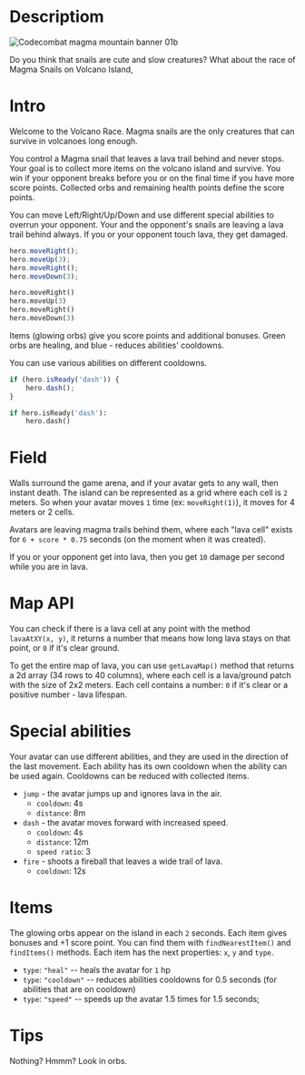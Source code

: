 # Descriptiom

![Codecombat magma mountain banner 01b](/file/db/level/62f9f6506428860025b15a8b/Codecombat-Magma-Mountain-Banner-01b.jpg)

Do you think that snails are cute and slow creatures? What about the race of Magma Snails on Volcano Island,

# Intro

Welcome to the Volcano Race. Magma snails are the only creatures that can survive in volcanoes long enough.

You control a Magma snail that leaves a lava trail behind and never stops.
Your goal is to collect more items on the volcano island and survive. You win if your opponent breaks before you or on the final time if you have more score points. Collected orbs and remaining health points define the score points.

You can move Left/Right/Up/Down and use different special abilities to overrun your opponent. Your and the opponent's snails are leaving a lava trail behind always. If you or your opponent touch lava, they get damaged.

```javascript
hero.moveRight();
hero.moveUp(3);
hero.moveRight();
hero.moveDown(3);
```

```python
hero.moveRight()
hero.moveUp(3)
hero.moveRight()
hero.moveDown(3)
```

Items (glowing orbs) give you score points and additional bonuses. Green orbs are healing, and blue - reduces abilities' cooldowns.

You can use various abilities on different cooldowns.

```javascript
if (hero.isReady('dash')) {
    hero.dash();
}
```

```python
if hero.isReady('dash'):
    hero.dash()
```

# Field

Walls surround the game arena, and if your avatar gets to any wall, then instant death.
The island can be represented as a grid where each cell is `2` meters. So when your avatar moves `1` time (ex: `moveRight(1)`), it moves for 4 meters or 2 cells.

Avatars are leaving magma trails behind them, where each "lava cell" exists for `6 + score * 0.75` seconds (on the moment when it was created).

If you or your opponent get into lava, then you get `10` damage per second while you are in lava.

# Map API

You can check if there is a lava cell at any point with the method `lavaAtXY(x, y)`, 
it returns a number that means how long lava stays on that point, or `0` if it's clear ground.

To get the entire map of lava, you can use `getLavaMap()` method that returns a 2d array (34 rows to 40 columns), where each cell is a lava/ground patch with the size of 2x2 meters.
Each cell contains a number: `0` if it's clear or a positive number - lava lifespan.

# Special abilities

Your avatar can use different abilities, and they are used in the direction of the last movement.
Each ability has its own cooldown when the ability can be used again. Cooldowns can be reduced with collected items.

- `jump` - the avatar jumps up and ignores lava in the air.
    - `cooldown`: 4s
    - `distance`: 8m
- `dash` - the avatar moves forward with increased speed.
    - `cooldown`: 4s
    - `distance`: 12m
    - `speed ratio`: 3
- `fire` - shoots a fireball that leaves a wide trail of lava.
    - `cooldown`: 12s

# Items

The glowing orbs appear on the island in each `2` seconds. Each item gives bonuses and +1 score point.
You can find them with `findNearestItem()` and `findItems()` methods.
Each item has the next properties: `x`, `y` and `type`.

- `type`: `"heal"` -- heals the avatar for `1` hp
- `type`: `"cooldown"` -- reduces abilities cooldowns for 0.5 seconds (for abilities that are on cooldown)
- `type`: `"speed"` -- speeds up the avatar 1.5 times for 1.5 seconds;

# Tips

Nothing? Hmmm? Look in orbs.